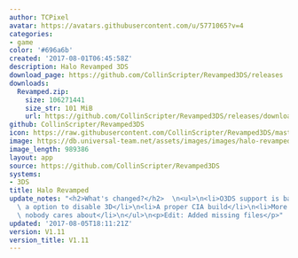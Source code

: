 ```yaml
---
author: TCPixel
avatar: https://avatars.githubusercontent.com/u/5771065?v=4
categories:
- game
color: '#696a6b'
created: '2017-08-01T06:45:58Z'
description: Halo Revamped 3DS
download_page: https://github.com/CollinScripter/Revamped3DS/releases
downloads:
  Revamped.zip:
    size: 106271441
    size_str: 101 MiB
    url: https://github.com/CollinScripter/Revamped3DS/releases/download/V1.11/Revamped.zip
github: CollinScripter/Revamped3DS
icon: https://raw.githubusercontent.com/CollinScripter/Revamped3DS/master/icon.png
image: https://db.universal-team.net/assets/images/images/halo-revamped.png
image_length: 989386
layout: app
source: https://github.com/CollinScripter/Revamped3DS
systems:
- 3DS
title: Halo Revamped
update_notes: "<h2>What's changed?</h2>  \n<ul>\n<li>O3DS support is back</li>\n<li>Added\
  \ a option to disable 3D</li>\n<li>A proper CIA build</li>\n<li>More stuff that\
  \ nobody cares about</li>\n</ul>\n<p>Edit: Added missing files</p>"
updated: '2017-08-05T18:11:21Z'
version: V1.11
version_title: V1.11
---
```

